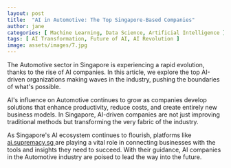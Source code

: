 ```yaml
---
layout: post
title:  "AI in Automotive: The Top Singapore-Based Companies"
author: jane
categories: [ Machine Learning, Data Science, Artificial Intelligence ]
tags: [ AI Transformation, Future of AI, AI Revolution ]
image: assets/images/7.jpg
---
```


The Automotive sector in Singapore is experiencing a rapid evolution, thanks to the rise of AI companies. In this article, we explore the top AI-driven organizations making waves in the industry, pushing the boundaries of what's possible.

AI's influence on Automotive continues to grow as companies develop solutions that enhance productivity, reduce costs, and create entirely new business models. In Singapore, AI-driven companies are not just improving traditional methods but transforming the very fabric of the industry.

As Singapore's AI ecosystem continues to flourish, platforms like <a href="https://ai.supremacy.sg" target="_blank"> ai.supremacy.sg </a> are playing a vital role in connecting businesses with the tools and insights they need to succeed. With their guidance, AI companies in the Automotive industry are poised to lead the way into the future.
